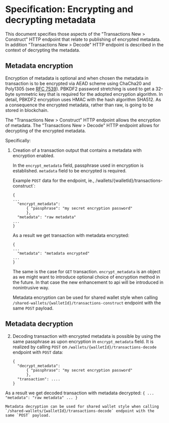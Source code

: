 # Specification: Encrypting and decrypting metadata

This document specifies those aspects of the "Transactions New > Construct" HTTP endpoint that relate to publishing of encrypted metadata.
In addition "Transactions New > Decode" HTTP endpoint is described in the context of decrypting the metadata.

## Metadata encryption

Encryption of metadata is optional and when chosen the metadata in transaction is to be encrypted
via AEAD scheme using ChaCha20 and Poly1305 (see [RFC 7539][ref]). PBKDF2 password stretching is used to get a 32-byte symmetric key
that is required for the adopted encryption algorithm. In detail, PBKDF2 encryption uses HMAC with the hash algorithm SHA512.
As a consequence the encrypted metadata, rather than raw, is going to be stored in blockchain.

  [ref]: https://datatracker.ietf.org/doc/html/rfc7539

The "Transactions New > Construct" HTTP endpoint allows the encryption of metadata.
The "Transactions New > Decode" HTTP endpoint allows for decrypting of the encrypted metadata.

Specifically:

1. Creation of a transaction output that contains a metadata with encryption enabled.

    In the `encrypt_metadata` field, passphrase used in encryption is established. `metadata` field to be encrypted is required.

    Example `POST` data for the endpoint, ie.,   /wallets/{walletId}/transactions-construct`:

    ```
    {
    ...
      "encrypt_metadata":
          { "passphrase": "my secret encryption password"
          },
      "metadata": "raw metadata"
    ...
    }
    ```

    As a result we get transaction with metadata encrypted:
    ```
    {
    ...
      "metadata": "metadata encrypted"
    ...
    }
    ```
    The same is the case for `GET` transaction. `encrypt_metadata` is an object as we might want to introduce
    optional choice of encryption method in the future. In that case the new enhancement to api will be introduced in
    nonintrusive way.

    Metadata encryption can be used for shared wallet style when calling `/shared-wallets/{walletId}/transactions-construct` endpoint with the same `POST` payload.

## Metadata decryption

2. Decoding transaction with encrypted metadata is possible by using the same passphrase as upon encryption in `encrypt_metadata` field. It is realized by calling `POST` on `/wallets/{walletId}/transactions-decode` endpoint with `POST` data:

    ```
    {
      "decrypt_metadata":
          { "passphrase": "my secret encryption password"
          },
      "transaction": ....
    }
    ```

  As a result we get decoded transaction with metadata decrypted:
    ```
    {
    ...
      "metadata": "raw metadata"
    ...
    }
    ```

    Metadata decryption can be used for shared wallet style when calling `/shared-wallets/{walletId}/transactions-decode` endpoint with the same `POST` payload.
